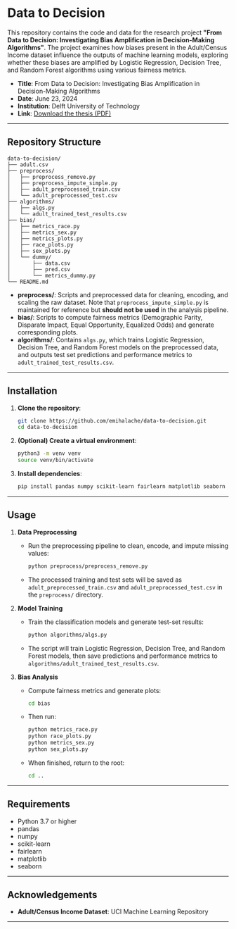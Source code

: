 # Data to Decision

This repository contains the code and data for the research project **"From Data to Decision: Investigating Bias Amplification in Decision-Making Algorithms"**. The project examines how biases present in the Adult/Census Income dataset influence the outputs of machine learning models, exploring whether these biases are amplified by Logistic Regression, Decision Tree, and Random Forest algorithms using various fairness metrics.

* **Title**: From Data to Decision: Investigating Bias Amplification in Decision-Making Algorithms
* **Date**: June 23, 2024
* **Institution**: Delft University of Technology
* **Link**: [Download the thesis (PDF)](https://repository.tudelft.nl/file/File_9d65fe61-d397-4adb-8129-d46a58f8250d?preview=1)

---

## Repository Structure

```
data-to-decision/
├── adult.csv
├── preprocess/
│   ├── preprocess_remove.py
│   ├── preprocess_impute_simple.py
│   ├── adult_preprocessed_train.csv
│   └── adult_preprocessed_test.csv
├── algorithms/
│   ├── algs.py
│   └── adult_trained_test_results.csv
├── bias/
│   ├── metrics_race.py
│   ├── metrics_sex.py
│   ├── metrics_plots.py
│   ├── race_plots.py
│   ├── sex_plots.py
│   └── dummy/
│       ├── data.csv
│       ├── pred.csv
│       └── metrics_dummy.py
└── README.md
```

* **preprocess/**: Scripts and preprocessed data for cleaning, encoding, and scaling the raw dataset. Note that `preprocess_impute_simple.py` is maintained for reference but **should not be used** in the analysis pipeline.
* **bias/**: Scripts to compute fairness metrics (Demographic Parity, Disparate Impact, Equal Opportunity, Equalized Odds) and generate corresponding plots.
* **algorithms/**: Contains `algs.py`, which trains Logistic Regression, Decision Tree, and Random Forest models on the preprocessed data, and outputs test set predictions and performance metrics to `adult_trained_test_results.csv`.

---

## Installation

1. **Clone the repository**:

   ```bash
   git clone https://github.com/emihalache/data-to-decision.git
   cd data-to-decision
   ```

2. **(Optional) Create a virtual environment**:

   ```bash
   python3 -m venv venv
   source venv/bin/activate
   ```

3. **Install dependencies**:

   ```bash
   pip install pandas numpy scikit-learn fairlearn matplotlib seaborn
   ```

---

## Usage

1. **Data Preprocessing**

   * Run the preprocessing pipeline to clean, encode, and impute missing values:

     ```bash
     python preprocess/preprocess_remove.py
     ```
   * The processed training and test sets will be saved as `adult_preprocessed_train.csv` and `adult_preprocessed_test.csv` in the `preprocess/` directory.

2. **Model Training**

   * Train the classification models and generate test-set results:

     ```bash
     python algorithms/algs.py
     ```
   * The script will train Logistic Regression, Decision Tree, and Random Forest models, then save predictions and performance metrics to `algorithms/adult_trained_test_results.csv`.

3. **Bias Analysis**

   * Compute fairness metrics and generate plots:

     ```bash
     cd bias
     ```

   * Then run:

     ```bash
     python metrics_race.py
     python race_plots.py
     python metrics_sex.py
     python sex_plots.py
     ```

   * When finished, return to the root:

     ```bash
     cd ..
     ```


---

## Requirements

* Python 3.7 or higher
* pandas
* numpy
* scikit-learn
* fairlearn
* matplotlib
* seaborn

---

## Acknowledgements

* **Adult/Census Income Dataset**: UCI Machine Learning Repository

---

